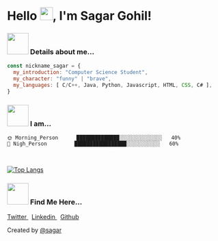 <h1> Hello <img src="https://github.com/TheDudeThatCode/TheDudeThatCode/blob/master/Assets/Hi.gif" width="30px">, I'm Sagar Gohil! </h1>

### <img src="https://media.giphy.com/media/LRlblMDrxibqF42H44/giphy.gif" width="50"> Details about me...  

```javascript
const nickname_sagar = {
  my_introduction: "Computer Science Student",
  my_character: "funny" | "brave",
  my_languages: [ C/C++, Java, Python, Javascript, HTML, CSS, C# ],
}
```
### <img src="https://media.giphy.com/media/E7cElIn0u8EryF4i1u/giphy.gif" width=50> I am...

```text
🌞 Morning_Person      ██████████████░░░░░░░░░░░░░░   40%
🌙 Nigh_Person         █████████████████░░░░░░░░░░░   60% 

```
<br>

[![Top Langs](https://github-readme-stats.vercel.app/api/top-langs/?username=sagarbgohil&layout=compact&theme=vision-friendly-dark)](https://github.com/sagarbgohil/github-readme-stats)

### <img src="https://media.giphy.com/media/Q5pH4UmOiQciITstXU/giphy.gif" width=50> Find Me Here...

<p align="left">
<a href="https://twitter.com/SagarbGohil">
  Twitter
 </a> &nbsp;
<a href="https://www.linkedin.com/in/gohilsagar/">
  Linkedin
</a> &nbsp;
<a href="https://github.com/sagarbgohil">
  Github
</a>
</p>

<div>Created by <a href="https://github.com/sagarbgohil">@sagar</a></div>


